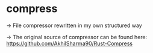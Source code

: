 # compress
-> File compressor rewritten in my own structured way

-> The original source of compressor can be found here: https://github.com/AkhilSharma90/Rust-Compress
